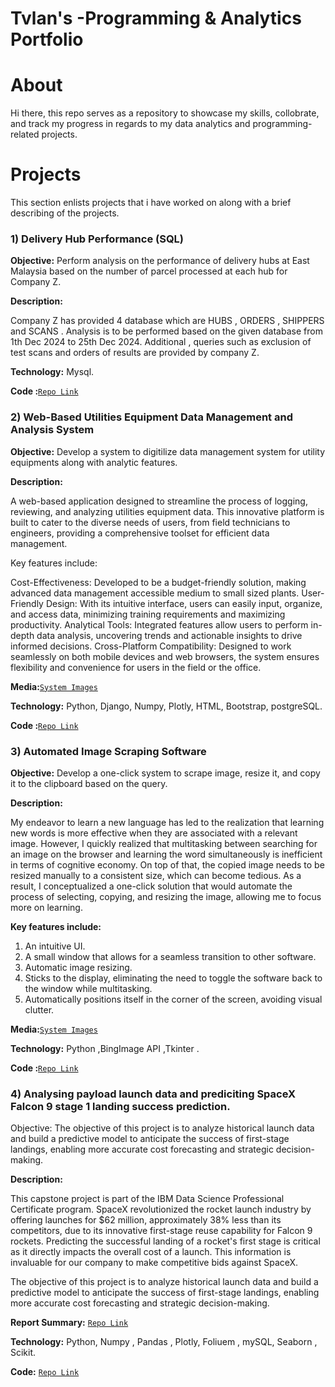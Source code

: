 # Tvlan's -Programming & Analytics Portfolio
# About
Hi there, this repo serves as a repository to showcase my skills, collobrate, and track my progress in regards to my data analytics and programming-related projects.

# Projects
This section enlists projects that i have worked on along with a brief describing of the projects.


### 1) Delivery Hub Performance (SQL)

**Objective:** Perform analysis on the performance of delivery hubs at East Malaysia based on the number of parcel processed at each hub for Company Z.

**Description:** 

Company Z has provided 4 database which are HUBS , ORDERS , SHIPPERS and SCANS . Analysis is to be performed based on the given database from 1th Dec 2024 to 25th Dec 2024. Additional , queries such as exclusion of test scans and orders of results are provided by company Z.

**Technology:** Mysql.

**Code :**[`Repo Link`](https://github.com/TvlanS/Sorting-Hub-Performance)


### 2) Web-Based Utilities Equipment Data Management and Analysis System

**Objective:** Develop a system to digitilize data management system for utility equipments along with analytic features.

**Description:** 

A web-based application designed to streamline the process of logging, reviewing, and analyzing utilities equipment data. This innovative platform is built to cater to the diverse needs of users, from field technicians to engineers, providing a comprehensive toolset for efficient data management.

Key features include:

Cost-Effectiveness: Developed to be a budget-friendly solution, making advanced data management accessible medium to small sized plants.
User-Friendly Design: With its intuitive interface, users can easily input, organize, and access data, minimizing training requirements and maximizing productivity.
Analytical Tools: Integrated features allow users to perform in-depth data analysis, uncovering trends and actionable insights to drive informed decisions.
Cross-Platform Compatibility: Designed to work seamlessly on both mobile devices and web browsers, the system ensures flexibility and convenience for users in the field or the office.

**Media:**[`System Images`](https://github.com/TvlanS/Web-Based-Utilities-Equipment-Data-Management-System/tree/main/Media)

**Technology:** Python, Django, Numpy, Plotly, HTML, Bootstrap, postgreSQL.

**Code :**[`Repo Link`](https://github.com/TvlanS/Web-Based-Utilities-Equipment-Data-Management-System)

### 3) Automated Image Scraping Software

**Objective:** Develop a one-click system to scrape image, resize it, and copy it to the clipboard based on the query.

**Description:** 

My endeavor to learn a new language has led to the realization that learning new words is more effective when they are associated with a relevant image. However, I quickly realized that multitasking between searching for an image on the browser and learning the word simultaneously is inefficient in terms of cognitive economy. On top of that, the copied image needs to be resized manually to a consistent size, which can become tedious. As a result, I conceptualized a one-click solution that would automate the process of selecting, copying, and resizing the image, allowing me to focus more on learning.

**Key features include:**
1.	An intuitive UI.
2.	A small window that allows for a seamless transition to other software.
3.	Automatic image resizing.
4.	Sticks to the display, eliminating the need to toggle the software back to the window while multitasking.
5.	Automatically positions itself in the corner of the screen, avoiding visual clutter.


**Media:**[`System Images`](https://github.com/TvlanS/Web-Based-Utilities-Equipment-Data-Management-System/tree/main/Media)

**Technology:** Python ,BingImage API ,Tkinter .

**Code :**[`Repo Link`](https://github.com/TvlanS/Web-Based-Utilities-Equipment-Data-Management-System)


### 4) Analysing payload launch data and prediciting SpaceX Falcon 9 stage 1 landing success prediction.

Objective: The objective of this project is to analyze historical launch data and build a predictive model to anticipate the success of first-stage landings, enabling more accurate cost forecasting and strategic decision-making.

**Description:** 

This capstone project is part of the IBM Data Science Professional Certificate program. SpaceX revolutionized the rocket launch industry by offering launches for $62 million, approximately 38% less than its competitors, due to its innovative first-stage reuse capability for Falcon 9 rockets. Predicting the successful landing of a rocket's first stage is critical as it directly impacts the overall cost of a launch. This information is invaluable for our company to make competitive bids against SpaceX.

The objective of this project is to analyze historical launch data and build a predictive model to anticipate the success of first-stage landings, enabling more accurate cost forecasting and strategic decision-making.

**Report Summary:** [`Repo Link`](https://github.com/TvlanS/SpaceX-launch-analysis-and-predictive-model/blob/main/SpaceX_Summary_Slides.pdf)

**Technology:** Python, Numpy , Pandas , Plotly, Foliuem , mySQL, Seaborn , Scikit.

**Code:**
[`Repo Link`](https://github.com/TvlanS/SpaceX-launch-analysis-and-predictive-model/tree/main/2.0_Final_Code)








